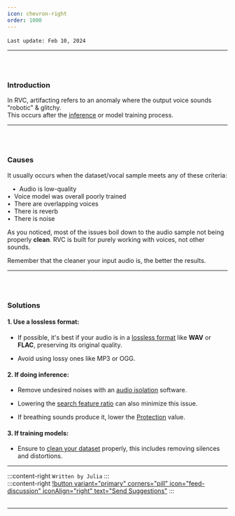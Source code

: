 ```yaml
---
icon: chevron-right
order: 1000
---
```


``Last update: Feb 10, 2024``
‎             
***
###### ‎ 
### Introduction        
In RVC, artifacting refers to an anomaly where the output voice sounds "robotic" & glitchy.     
This occurs after the <u>[inference](https://aihubdocs.github.io/en/extra/glossary/#inference)</u> or model training process.     
***
###### ‎ 
### Causes    
It usually occurs when the dataset/vocal sample meets any of these criteria: 

‎ ‎ ‎ • ‎ Audio is low-quality      
‎ ‎ ‎ • ‎ Voice model was overall poorly trained        
‎ ‎ ‎ • ‎ There are overlapping voices      
‎ ‎ ‎ • ‎ There is reverb       
‎ ‎ ‎ • ‎ There is noise
             
As you noticed, most of the issues boil down to the audio sample not being properly **clean**. RVC is built for purely working with voices, not other sounds.         

Remember that the cleaner your input audio is, the better the results.
***
###### ‎ 
### Solutions    
#### 1. Use a lossless format:
- If possible, it's best if your audio is in a <u>[lossless format](https://aihubdocs.github.io/en/rvc-resources/audio-formats--sample-rate/)</u> like **WAV** or **FLAC**, preserving its original quality.

- Avoid using lossy ones like MP3 or OGG.
‎   
#### 2. If doing inference:
- Remove undesired noises with an <u>[audio isolation</u>](https://aihubdocs.github.io/en/vocal-isolation--datasets/vocal-isolation/) software.

- Lowering the <u>[search feature ratio</u>](https://aihubdocs.github.io/en/rvc-resources/inference-settings/) can also minimize this issue.

- If breathing sounds produce it, lower the <u>[Protection](https://aihubdocs.github.io/en/rvc-resources/inference-settings/)</u> value.
‎   
#### 3. If training models:
- Ensure to <u>[clean your dataset](https://aihubdocs.github.io/en/vocal-isolation--datasets/datasets/#cleaning-datasets)</u> properly, this includes removing silences and distortions.

***
:::content-right
`Written by Julia`
:::
‎   
:::content-right
[!button variant="primary" corners="pill" icon="feed-discussion" iconAlign="right" text="Send Suggestions"](http://aihubdocs.github.io/en/#contributions)
:::
‎   
‎   
***
